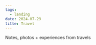 ```yaml
---
tags:
  - landing
date: 2024-07-29
title: Travel
---
```



Notes, photos + experiences from travels



